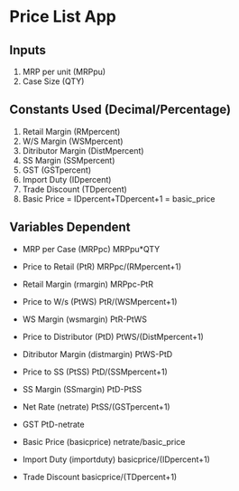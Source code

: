 # Price List App

## Inputs
1. MRP per unit (MRPpu)
2. Case Size (QTY)

## Constants Used (Decimal/Percentage) 
1. Retail Margin (RMpercent)
2. W/S Margin  (WSMpercent)
3. Ditributor Margin (DistMpercent)
4. SS Margin (SSMpercent)
5. GST (GSTpercent)
6. Import Duty (IDpercent)
7. Trade Discount (TDpercent)
8. Basic Price = IDpercent+TDpercent+1 = basic\_price


## Variables Dependent 
- MRP per Case (MRPpc)
MRPpu\*QTY

- Price to Retail (PtR)
MRPpc/(RMpercent+1)

- Retail Margin (rmargin)
MRPpc-PtR

- Price to W/s (PtWS)
PtR/(WSMpercent+1)

- WS Margin (wsmargin)
PtR-PtWS

- Price to Distributor (PtD)
PtWS/(DistMpercent+1)

- Ditributor Margin (distmargin)
PtWS-PtD

- Price to SS (PtSS)
PtD/(SSMpercent+1)

- SS Margin (SSmargin)
PtD-PtSS

- Net Rate (netrate)
PtSS/(GSTpercent+1)

- GST
PtD-netrate

- Basic Price (basicprice)
netrate/basic\_price

- Import Duty (importduty)
basicprice/(IDpercent+1)

- Trade Discount
basicprice/(TDpercent+1)
